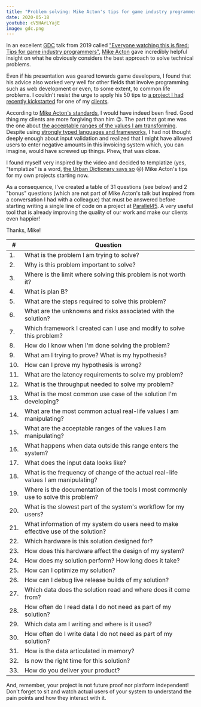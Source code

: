 ```yaml
---
title: "Problem solving: Mike Acton's tips for game industry programmers"
date: 2020-05-18
youtube: cV5HArLYajE
image: gdc.png
---
```


In an excellent [GDC](https://www.gdconf.com/) talk from 2019 called ["Everyone watching this is fired: Tips for game industry programmers"](https://www.youtube.com/watch?v=cV5HArLYajE), [Mike Acton](https://www.linkedin.com/in/mikeacton/) gave incredibly helpful insight on what he obviously considers the best approach to solve technical problems.

Even if his presentation was geared towards game developers, I found that his advice also worked very well for other fields that involve programming such as web development or even, to some extent, to common life problems. I couldn't resist the urge to apply his 50 tips to [a project I had recently kickstarted](https://www.linkedin.com/feed/update/urn:li:activity:6667489817640751104) for one of my [clients](/clients).

According to [Mike Acton's standards](https://www.youtube.com/watch?v=cV5HArLYajE&feature=youtu.be&t=1514), I would have indeed been fired. Good thing my clients are more forgiving than him 😉. The part that got me was the one about [the acceptable ranges of the values I am transforming](https://youtu.be/cV5HArLYajE?t=737). Despite using [strongly typed languages and frameworks](/tech), I had not thought deeply enough about input validation and realized that I might have allowed users to enter negative amounts in this invoicing system which, you can imagine, would have screwed up things. Phew, that was close.

I found myself very inspired by the video and decided to templatize (yes, "templatize" is a word, [the Urban Dictionary says so](https://www.urbandictionary.com/define.php?term=templatize) 😛) Mike Acton's tips for my own projects starting now.

As a consequence, I've created a table of 31 questions (see below) and 2 "bonus" questions (which are not part of Mike Acton's talk but inspired from a conversation I had with a colleague) that must be answered before starting writing a single line of code on a project at [Parallel45](/about). A very useful tool that is already improving the quality of our work and make our clients even happier!

Thanks, Mike!

| #   | Question                                                                           |
| --- | ---------------------------------------------------------------------------------- |
| 1.  | What is the problem I am trying to solve?                                          |
| 2.  | Why is this problem important to solve?                                            |
| 3.  | Where is the limit where solving this problem is not worth it?                     |
| 4.  | What is plan B?                                                                    |
| 5.  | What are the steps required to solve this problem?                                 |
| 6.  | What are the unknowns and risks associated with the solution?                      |
| 7.  | Which framework I created can I use and modify to solve this problem?              |
| 8.  | How do I know when I'm done solving the problem?                                   |
| 9.  | What am I trying to prove? What is my hypothesis?                                  |
| 10. | How can I prove my hypothesis is wrong?                                            |
| 11. | What are the latency requirements to solve my problem?                             |
| 12. | What is the throughput needed to solve my problem?                                 |
| 13. | What is the most common use case of the solution I'm developing?                   |
| 14. | What are the most common actual real-life values I am manipulating?                |
| 15. | What are the acceptable ranges of the values I am manipulating?                    |
| 16. | What happens when data outside this range enters the system?                       |
| 17. | What does the input data looks like?                                               |
| 18. | What is the frequency of change of the actual real-life values I am manipulating?  |
| 19. | Where is the documentation of the tools I most commonly use to solve this problem? |
| 20. | What is the slowest part of the system's workflow for my users?                    |
| 21. | What information of my system do users need to make effective use of the solution? |
| 22. | Which hardware is this solution designed for?                                      |
| 23. | How does this hardware affect the design of my system?                             |
| 24. | How does my solution perform? How long does it take?                               |
| 25. | How can I optimize my solution?                                                    |
| 26. | How can I debug live release builds of my solution?                                |
| 27. | Which data does the solution read and where does it come from?                     |
| 28. | How often do I read data I do not need as part of my solution?                     |
| 29. | Which data am I writing and where is it used?                                      |
| 30. | How often do I write data I do not need as part of my solution?                    |
| 31. | How is the data articulated in memory?                                             |
| 32. | Is now the right time for this solution?                                           |
| 33. | How do you deliver your product?                                                   |

And, remember, your project is not future proof nor platform independent! Don't forget to sit and watch actual users of your system to understand the pain points and how they interact with it.
